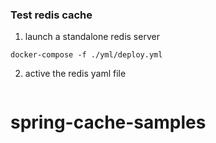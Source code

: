 ### Test redis cache 
1. launch a standalone redis server    
```
docker-compose -f ./yml/deploy.yml
```
2. active the redis yaml file    
```

```


# spring-cache-samples
